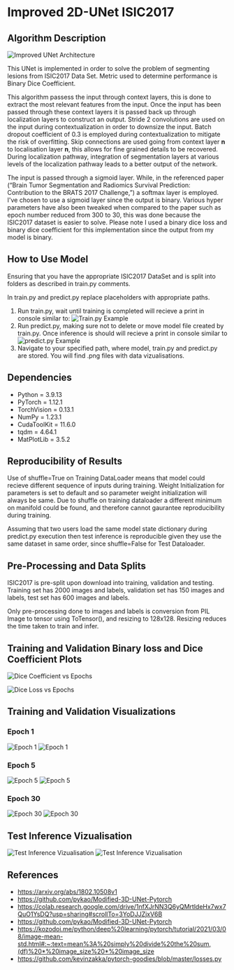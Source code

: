 # Improved 2D-UNet ISIC2017

## Algorithm Description

![Improved UNet Architecture](https://github.com/Kamran496/PatternFlow/blob/master/recognition/Improved%20UNet%20Segmentation%20s4484695/Results/UNet.PNG)

This UNet is implemented in order to solve the problem of segmenting lesions from ISIC2017 Data Set. Metric used to determine performance is Binary Dice Coefficient.

This algorithm passess the input through context layers, this is done to extract the most relevant features from the input. Once the input has been passed through these context layers it is passed back up through localization layers to construct an output. Stride 2 convolutions are used on the input during contextualization in order to downsize the input. Batch dropout coefficient of 0.3 is employed during contextualization to mitigate the risk of overfitting. Skip connections are used going from context layer **n** to localisation layer **n**, this allows for fine grained details to be recovered. During localization pathway, integration of segmentation layers at various levels of the localization pathway leads to a better output of the network.

The input is passed through a sigmoid layer. While, in the referenced paper (“Brain Tumor Segmentation and Radiomics Survival Prediction: Contribution to the BRATS 2017 Challenge,”) a softmax layer is employed. I've chosen to use a sigmoid layer since the output is binary. Various hyper parameters have also been tweaked when compared to the paper such as epoch number reduced from 300 to 30, this was done because the ISIC2017 dataset is easier to solve. Please note I used a binary dice loss and binary dice coefficient for this implementation since the output from my model is binary.

## How to Use Model

Ensuring that you have the appropriate ISIC2017 DataSet and is split into folders as described in train.py comments.

In train.py and predict.py replace placeholders with appropriate paths.
1. Run train.py, wait until training is completed will recieve a print in console similar to:
![Train.py Example](https://github.com/Kamran496/PatternFlow/blob/master/recognition/Improved%20UNet%20Segmentation%20s4484695/Results/trainconsole.PNG)
2. Run predict.py, making sure not to delete or move model file created by train.py. Once inference is should will recieve a print in console similar to
![predict.py Example](https://github.com/Kamran496/PatternFlow/blob/master/recognition/Improved%20UNet%20Segmentation%20s4484695/Results/testconsole.PNG)
3. Navigate to your specified path, where model, train.py and predict.py are stored. You will find .png files with data vizualisations.

## Dependencies

- Python = 3.9.13
- PyTorch = 1.12.1
- TorchVision = 0.13.1
- NumPy = 1.23.1
- CudaToolKit = 11.6.0
- tqdm = 4.64.1
- MatPlotLib = 3.5.2

## Reproducibility of Results

Use of shuffle=True on Training DataLoader means that model could recieve different sequence of inputs during training. Weight Initialization for parameters is set to default and so parameter weight initialization will always be same. Due to shuffle on training dataloader a different minimum on manifold could be found, and therefore cannot gaurantee reproducibility during training.

Assuming that two users load the same model state dictionary during predict.py execution then test inference is reproducible given they use the same dataset in same order, since shuffle=False for Test Dataloader.

## Pre-Processing and Data Splits

ISIC2017 is pre-split upon download into training, validation and testing. Training set has 2000 images and labels, validation set has 150 images and labels, test set has 600 images and labels.

Only pre-processing done to images and labels is conversion from PIL Image to tensor using ToTensor(), and resizing to 128x128. Resizing reduces the time taken to train and infer.

## Training and Validation Binary loss and Dice Coefficient Plots

![Dice Coefficient vs Epochs](https://github.com/Kamran496/PatternFlow/blob/master/recognition/Improved%20UNet%20Segmentation%20s4484695/Results/DiceCurve.png)

![Dice Loss vs Epochs](https://github.com/Kamran496/PatternFlow/blob/master/recognition/Improved%20UNet%20Segmentation%20s4484695/Results/LossCurve.png)

## Training and Validation Visualizations

### Epoch 1

![Epoch 1](https://github.com/Kamran496/PatternFlow/blob/master/recognition/Improved%20UNet%20Segmentation%20s4484695/Results/Epoch1.PNG)
![Epoch 1](https://github.com/Kamran496/PatternFlow/blob/master/recognition/Improved%20UNet%20Segmentation%20s4484695/Results/ValidationSegmentsEpoch1.png)

### Epoch 5

![Epoch 5](https://github.com/Kamran496/PatternFlow/blob/master/recognition/Improved%20UNet%20Segmentation%20s4484695/Results/Epoch5.PNG)
![Epoch 5](https://github.com/Kamran496/PatternFlow/blob/master/recognition/Improved%20UNet%20Segmentation%20s4484695/Results/ValidationSegmentsEpoch5.png)

### Epoch 30

![Epoch 30](https://github.com/Kamran496/PatternFlow/blob/master/recognition/Improved%20UNet%20Segmentation%20s4484695/Results/Epoch30.PNG)
![Epoch 30](https://github.com/Kamran496/PatternFlow/blob/master/recognition/Improved%20UNet%20Segmentation%20s4484695/Results/ValidationSegmentsEpoch30.png)


## Test Inference Vizualisation

![Test Inference Vizualisation](https://github.com/Kamran496/PatternFlow/blob/master/recognition/Improved%20UNet%20Segmentation%20s4484695/Results/Inference.PNG)
![Test Inference Vizualisation](https://github.com/Kamran496/PatternFlow/blob/master/recognition/Improved%20UNet%20Segmentation%20s4484695/Results/TestSegments.png)

## References
- https://arxiv.org/abs/1802.10508v1
- https://github.com/pykao/Modified-3D-UNet-Pytorch
- https://colab.research.google.com/drive/1nfXJrNN3Q6yQMrtldeHx7wx7QuO1YsDQ?usp=sharing#scrollTo=3YoDJJZjxV6B
- https://github.com/pykao/Modified-3D-UNet-Pytorch
- https://kozodoi.me/python/deep%20learning/pytorch/tutorial/2021/03/08/image-mean-std.html#:~:text=mean%3A%20simply%20divide%20the%20sum,(df)%20*%20image_size%20*%20image_size
- https://github.com/kevinzakka/pytorch-goodies/blob/master/losses.py
